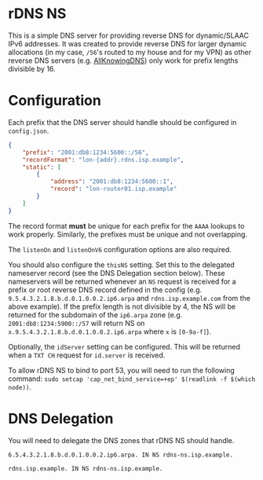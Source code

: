 # rDNS NS

This is a simple DNS server for providing reverse DNS for dynamic/SLAAC IPv6 addresses. It was created to provide reverse DNS for larger dynamic allocations (in my case, `/56`'s routed to my house and for my VPN) as other reverse DNS servers (e.g. [AllKnowingDNS](https://all-knowing-dns.zekjur.net/)) only work for prefix lengths divisible by 16.

# Configuration

Each prefix that the DNS server should handle should be configured in `config.json`.

```json
{
	"prefix": "2001:db8:1234:5600::/56",
	"recordFormat": "lon-{addr}.rdns.isp.example",
	"static": [
		{
			"address": "2001:db8:1234:5600::1",
			"record": "lon-router01.isp.example"
		}
	]
}
```

The record format **must** be unique for each prefix for the `AAAA` lookups to work properly. Similarly, the prefixes must be unique and not overlapping.

The `listenOn` and `listenOnV6` configuration options are also required.

You should also configure the `thisNS` setting. Set this to the delegated nameserver record (see the DNS Delegation section below). These nameservers will be returned whenever an `NS` request is received for a prefix or root reverse DNS record defined in the config (e.g. `9.5.4.3.2.1.8.b.d.0.1.0.0.2.ip6.arpa` and `rdns.isp.example.com` from the above example). If the prefix length is not divisible by 4, the NS will be returned for the subdomain of the `ip6.arpa` zone (e.g. `2001:db8:1234:5900::/57` will return NS on `x.9.5.4.3.2.1.8.b.d.0.1.0.0.2.ip6.arpa` where `x` is `[0-9a-f]`).

Optionally, the `idServer` setting can be configured. This will be returned when a `TXT CH` request for `id.server` is received.

To allow rDNS NS to bind to port 53, you will need to run the following command: `sudo setcap 'cap_net_bind_service=+ep' $(readlink -f $(which node))`.

# DNS Delegation

You will need to delegate the DNS zones that rDNS NS should handle.

```zone
6.5.4.3.2.1.8.b.d.0.1.0.0.2.ip6.arpa. IN NS rdns-ns.isp.example.
```

```zone
rdns.isp.example. IN NS rdns-ns.isp.example.
```